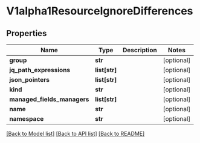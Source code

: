 # V1alpha1ResourceIgnoreDifferences

## Properties
Name | Type | Description | Notes
------------ | ------------- | ------------- | -------------
**group** | **str** |  | [optional] 
**jq_path_expressions** | **list[str]** |  | [optional] 
**json_pointers** | **list[str]** |  | [optional] 
**kind** | **str** |  | [optional] 
**managed_fields_managers** | **list[str]** |  | [optional] 
**name** | **str** |  | [optional] 
**namespace** | **str** |  | [optional] 

[[Back to Model list]](../README.md#documentation-for-models) [[Back to API list]](../README.md#documentation-for-api-endpoints) [[Back to README]](../README.md)

